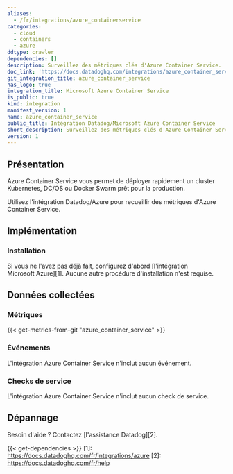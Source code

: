 ```yaml
---
aliases:
  - /fr/integrations/azure_containerservice
categories:
  - cloud
  - containers
  - azure
ddtype: crawler
dependencies: []
description: Surveillez des métriques clés d'Azure Container Service.
doc_link: 'https://docs.datadoghq.com/integrations/azure_container_service/'
git_integration_title: azure_container_service
has_logo: true
integration_title: Microsoft Azure Container Service
is_public: true
kind: integration
manifest_version: 1
name: azure_container_service
public_title: Intégration Datadog/Microsoft Azure Container Service
short_description: Surveillez des métriques clés d'Azure Container Service.
version: 1
---
```

## Présentation

Azure Container Service vous permet de déployer rapidement un cluster Kubernetes, DC/OS ou Docker Swarm prêt pour la production.

Utilisez l'intégration Datadog/Azure pour recueillir des métriques d'Azure Container Service.

## Implémentation
### Installation

Si vous ne l'avez pas déjà fait, configurez d'abord [l'intégration Microsoft Azure][1]. Aucune autre procédure d'installation n'est requise.

## Données collectées
### Métriques
{{< get-metrics-from-git "azure_container_service" >}}


### Événements
L'intégration Azure Container Service n'inclut aucun événement.

### Checks de service
L'intégration Azure Container Service n'inclut aucun check de service.

## Dépannage
Besoin d'aide ? Contactez [l'assistance Datadog][2].



{{< get-dependencies >}}
[1]: https://docs.datadoghq.com/fr/integrations/azure
[2]: https://docs.datadoghq.com/fr/help
